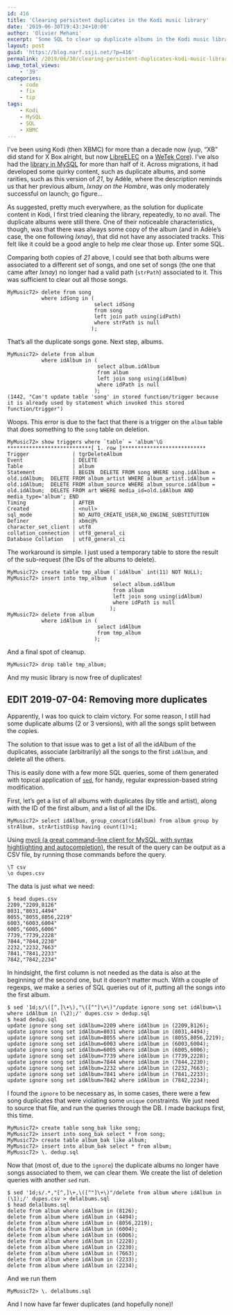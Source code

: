 ```yaml
---
id: 416
title: 'Clearing persistent duplicates in the Kodi music library'
date: '2019-06-30T19:43:34+10:00'
author: 'Olivier Mehani'
excerpt: 'Some SQL to clear up duplicate albums in the Kodi music library when cleaning it is just not enough.'
layout: post
guid: 'https://blog.narf.ssji.net/?p=416'
permalink: /2019/06/30/clearing-persistent-duplicates-kodi-music-library/
iawp_total_views:
    - '39'
categories:
    - code
    - fix
    - tip
tags:
    - Kodi
    - MySQL
    - SQL
    - XBMC
---
```


I’ve been using Kodi (then XBMC) for more than a decade now (yup, “XB” did stand for X Box alright, but now [LibreELEC](https://libreelec.tv/) on a [WeTek Core](https://libreelec.tv/downloads/wetek-core/)). I’ve also had the [library in MySQL](https://kodi.wiki/view/MySQL) for more than half of it. Across migrations, it had developed some quirky content, such as duplicate albums, and some rarities, such as this version of *21*, by Adèle, where the description reminds us that her previous album, *Ixnay on the Hombre*, was only moderately successful on launch; go figure…

As suggested, pretty much everywhere, as the solution for duplicate content in Kodi, I first tried cleaning the library, repeatedly, to no avail. The duplicate albums were still there. One of their noticeable characteristics, though, was that there was always some copy of the album (and in Adèle’s case, the one following *Ixnay*), that did not have any associated tracks. This felt like it could be a good angle to help me clear those up. Enter some SQL.

Comparing both copies of *21* above, I could see that both albums were associated to a different set of songs, and one set of songs (the one that came after *Ixnay*) no longer had a valid path (`strPath`) associated to it. This was sufficient to clear out all those songs.

```
MyMusic72> delete from song
           where idSong in (
                            select idSong
                            from song
                            left join path using(idPath)
                            where strPath is null
                           );
```

That’s all the duplicate songs gone. Next step, albums.

```
MyMusic72> delete from album
           where idAlbum in (
                             select album.idAlbum
                             from album
                             left join song using(idAlbum)
                             where idPath is null
                            );
(1442, "Can't update table 'song' in stored function/trigger because it is already used by statement which invoked this stored function/trigger")
```

Woops. This error is due to the fact that there is a trigger on the `album` table that does something to the `song` table on deletion.

```
MyMusic72> show triggers where `table` = 'album'\G
***************************[ 1. row ]***************************
Trigger              | tgrDeleteAlbum
Event                | DELETE
Table                | album
Statement            | BEGIN  DELETE FROM song WHERE song.idAlbum = old.idAlbum;  DELETE FROM album_artist WHERE album_artist.idAlbum = old.idAlbum;  DELETE FROM album_source WHERE album_source.idAlbum = old.idAlbum;  DELETE FROM art WHERE media_id=old.idAlbum AND media_type='album'; END
Timing               | AFTER
Created              | <null>
sql_mode             | NO_AUTO_CREATE_USER,NO_ENGINE_SUBSTITUTION
Definer              | xbmc@%
character_set_client | utf8
collation_connection | utf8_general_ci
Database Collation   | utf8_general_ci
```

The workaround is simple. I just used a temporary table to store the result of the sub-request (the IDs of the albums to delete).

```
MyMusic72> create table tmp_album (`idAlbum` int(11) NOT NULL);
MyMusic72> insert into tmp_album (
                                  select album.idAlbum
                                  from album
                                  left join song using(idAlbum)
                                  where idPath is null
                                 );
MyMusic72> delete from album
           where idAlbum in (
                             select idAlbum
                             from tmp_album
                            );
```

And a final spot of cleanup.

```
MyMusic72> drop table tmp_album;
```

And my music library is now free of duplicates!

## EDIT 2019-07-04: Removing more duplicates

Apparently, I was too quick to claim victory. For some reason, I still had some duplicate albums (2 or 3 versions), with all the songs split between the copies.

The solution to that issue was to get a list of all the idAlbum of the duplicates, associate (arbitrarily) all the songs to the first `idAlbum`, and delete all the others.

This is easily done with a few more SQL queries, some of them generated with topical application of [`sed`](https://linux.die.net/man/1/sed), for handy, regular expression-based string modification.

First, let’s get a list of all albums with duplicates (by title and artist), along with the ID of the first album, and a list of all the IDs.

```
MyMusic72> select idAlbum, group_concat(idAlbum) from album group by strAlbum, strArtistDisp having count(1)>1;
```

Using [mycli (a great command-line client for MySQL, with syntax hightlighting and autocompletion)](https://www.mycli.net/), the result of the query can be output as a CSV file, by running those commands before the query.

```
\T csv
\o dupes.csv
```

The data is just what we need:

```
$ head dupes.csv
2209,"2209,8126"
8031,"8031,4494"
8055,"8055,8056,2219"
6003,"6003,6004"
6005,"6005,6006"
7739,"7739,2228"
7844,"7844,2230"
2232,"2232,7663"
7841,"7841,2233"
7842,"7842,2234"
```

In hindsight, the first column is not needed as the data is also at the beginning of the second one, but it doesn’t matter much. With a couple of regexps, we make a series of SQL queries out of it, putting all the songs into the first album.

```
$ sed '1d;s/\([^,]\+\),"\([^"]\+\)"/update ignore song set idAlbum=\1 where idAlbum in (\2);/' dupes.csv > dedup.sql
$ head dedup.sql
update ignore song set idAlbum=2209 where idAlbum in (2209,8126);
update ignore song set idAlbum=8031 where idAlbum in (8031,4494);
update ignore song set idAlbum=8055 where idAlbum in (8055,8056,2219);
update ignore song set idAlbum=6003 where idAlbum in (6003,6004);
update ignore song set idAlbum=6005 where idAlbum in (6005,6006);
update ignore song set idAlbum=7739 where idAlbum in (7739,2228);
update ignore song set idAlbum=7844 where idAlbum in (7844,2230);
update ignore song set idAlbum=2232 where idAlbum in (2232,7663);
update ignore song set idAlbum=7841 where idAlbum in (7841,2233);
update ignore song set idAlbum=7842 where idAlbum in (7842,2234);
```

I found the `ignore` to be necessary as, in some cases, there were a few song duplicates that were violating some `unique` constraints. We just need to source that file, and run the queries through the DB. I made backups first, this time.

```
MyMusic72> create table song_bak like song;
MyMusic72> insert into song_bak select * from song;
MyMusic72> create table album_bak like album;
MyMusic72> insert into album_bak select * from album;
MyMusic72> \. dedup.sql
```

Now that (most of, due to the `ignore`) the duplicate albums no longer have songs associated to them, we can clear them. We create the list of deletion queries with another `sed` run.

```
$ sed '1d;s/.*,"[^,]\+,\([^"]\+\)"/delete from album where idAlbum in (\1);/' dupes.csv > delalbums.sql
$ head delalbums.sql
delete from album where idAlbum in (8126);
delete from album where idAlbum in (4494);
delete from album where idAlbum in (8056,2219);
delete from album where idAlbum in (6004);
delete from album where idAlbum in (6006);
delete from album where idAlbum in (2228);
delete from album where idAlbum in (2230);
delete from album where idAlbum in (7663);
delete from album where idAlbum in (2233);
delete from album where idAlbum in (2234);
```

And we run them

```
MyMusic72> \. delalbums.sql
```

And I now have far fewer duplicates (and hopefully none)!